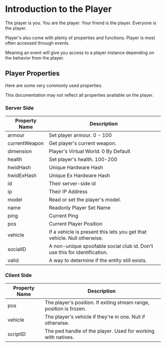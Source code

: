 # Introduction to the Player

The player is you. You are the player. Your friend is the player. Everyone is the player.

Player's also come with plenty of properties and functions. Player is most often accessed through events.

Meaning an event will give you access to a player instance depending on the behavior from the player.

## Player Properties

Here are some very commonly used properties.

This documentation may not reflect all properties available on the player.

### Server Side

| Property Name | Description                                                               |
| ------------- | ------------------------------------------------------------------------- |
| armour        | Set player armour. 0 - 100                                                |
| currentWeapon | Get player's current weapon.                                              |
| dimension     | Player's Virtual World. 0 By Default                                      |
| health        | Set player's health. 100-200                                              |
| hwidHash      | Unique Hardware Hash                                                      |
| hwidExHash    | Unique Ex Hardware Hash                                                   |
| id            | Their server-side id                                                      |
| ip            | Their IP Address                                                          |
| model         | Read or set the player's model.                                           |
| name          | Readonly Player Set Name                                                  |
| ping          | Current Ping                                                              |
| pos           | Current Player Position                                                   |
| vehicle       | If a vehicle is present this lets you get that vehicle. Null otherwise.   |
| socialID      | A non-unique spoofable social club id. Don't use this for identification. |
| valid         | A way to determine if the entity still exists.                            |

### Client Side

| Property Name | Description                                                         |
| ------------- | ------------------------------------------------------------------- |
| pos           | The player's position. If exiting stream range, position is frozen. |
| vehicle       | The player's vehicle if they're in one. Null if otherwise.          |
| scriptID      | The ped handle of the player. Used for working with natives.        |

